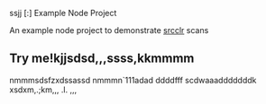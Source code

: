 ssjj [:] Example Node Project

An example node project to demonstrate [srcclr](https://www.srcclr.com) scans
## Try me!kjjsdsd,,,ssss,kkmmmm
nmmmsdsfzxdssassd
nmmmn`111adad
ddddfff
scdwaaadddddddk
xsdxm,.;km,,,
.l.
,,,
